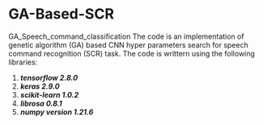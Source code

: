 # GA-Based-SCR
GA_Speech_command_classification
The code is an implementation of genetic algorithm (GA) based CNN hyper parameters search for speech command recognition (SCR) task.
The code is writtern using the following libraries:
1. ***tensorflow 2.8.0***
2. ***keras 2.9.0***
3. ***scikit-learn 1.0.2***
4. ***librosa 0.8.1***
5. ***numpy version 1.21.6***
